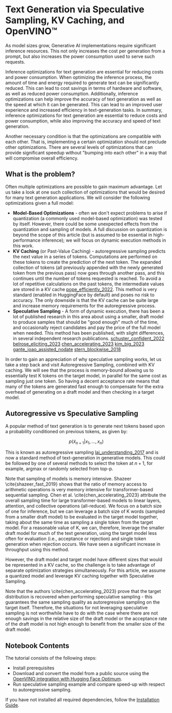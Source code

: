 # Text Generation via Speculative Sampling, KV Caching, and OpenVINO™

As model sizes grow, Generative AI implementations require significant inference resources. This not only increases the cost per generation from a prompt, but also increases the power consumption used to serve such requests.

Inference optimizations for text generation are essential for reducing costs and power consumption. When optimizing the inference process, the amount of time and energy required to generate text can be significantly reduced. This can lead to cost savings in terms of hardware and software, as well as reduced power consumption. Additionally, inference optimizations can help improve the accuracy of text generation as well as the speed at which it can be generated. This can lead to an improved user experience and increased efficiency in text-generation tasks. In summary, inference optimizations for text generation are essential to reduce costs and power consumption, while also improving the accuracy and speed of text generation.

Another necessary condition is that the optimizations are compatible with each other. That is, implementing a certain optimization should not preclude other optimizations. There are several levels of optimizations that can provide significant speedup without "bumping into each other" in a way that will compromise overall efficiency.

## What is the problem?

Often multiple optimizations are possible to gain maximum advantage. Let us take a look at one such collection of optimizations that would be desired for many text generation applications. We will consider the following optimizations given a full model:

- **Model-Based Optimizations** - often we don't expect problems to arise if quantization (a commonly used model-based optimization) was tested by itself. However, there could be some unexpected effects from the quantization and sampling of models. A full discussion on quantization is beyond the scope of this article (but is assumed to be essential in high-performance inference); we will focus on dynamic execution methods in this work.
- **KV Caching** (or Past-Value Caching) - autoregressive sampling predicts the next value in a series of tokens. Computations are performed on these tokens to create the prediction of the next token. The expanded collection of tokens (all previously appended with the newly generated token from the previous pass) now goes through another pass, and this continues until the number of tokens requested is reached. To avoid a lot of repetitive calculations on the past tokens, the intermediate values are stored in a KV cache [pope_efficiently_2022](). This method is very standard (enabled in HuggingFace by default) and poses no risk to accuracy. The only downside is that the KV cache can be quite large and increase memory requirements for the autoregressive process.
- **Speculative Sampling** - A form of dynamic execution, there has been a lot of published research in this area about using a smaller, draft model to produce samples that should be "good enough" much of the time, and occasionally reject candidates and pay the price of the full model when needed. This method has been published, with slight differences, in several independent research publications. [schuster_confident_2022]() [belrose_eliciting_2023]() [chen_accelerating_2023]() [kim_big_2023]() [gante_joao_assisted_nodate]() [stern_blockwise_2018]() 

In order to gain an appreciation of why speculative sampling works, let us take a step back and visit Autoregressive Sampling, combined with KV caching. We will see that the process is memory-bound allowing us to essentially test K tokens on the target model, in parallel for the same cost as sampling just one token. So having a decent acceptance rate means that many of the tokens are generated fast enough to compensate for the extra overhead of generating on a draft model and then checking in a target model.

## Autoregressive vs Speculative Sampling
A popular method of text generation is to generate next tokens based upon a probability conditioned on previous tokens, as given by:

$$p(\tilde{x}_{n+1} | x_1, ..., x_n)$$

This is known as autoregressive sampling [lai_understanding_2017]() and is now a standard method of text-generation in generative models. This could be followed by one of several methods to select the token at $n+1$, for example, argmax or randomly selected from top-p. 

Note that sampling of models is memory intensive. Shazeer \cite{shazeer_fast_2019} shows that the ratio of memory access to arithmetic operations is very memory intensive for transformer-based sequential sampling. Chen et al. \cite{chen_accelerating_2023} attribute the overall sampling time for large transformer-based models to linear layers, attention, and collective operations (all-reduce). We focus on a batch size of one for inference, but we can leverage a batch size of K words (sampled from a smaller draft model) to be evaluated in the target model together, taking about the same time as sampling a single token from the target model. For a reasonable value of K, we can, therefore, leverage the smaller draft model for much of the text generation, using the target model less often for evaluation (i.e., acceptance or rejection) and single token generation when rejection occurs. We have seen a significant increase in throughput using this method.

However, the draft model and target model have different sizes that would be represented in a KV cache, so the challenge is to take advantage of separate optimization strategies simultaneously. For this article, we assume a quantized model and leverage KV caching together with Speculative Sampling.

Note that the authors \cite{chen_accelerating_2023} prove that the target distribution is recovered when performing speculative sampling - this guarantees the same sampling quality as autoregressive sampling on the target itself. Therefore, the situations for not leveraging speculative sampling is not worthwhile have to do with the case where there are not enough savings in the relative size of the draft model or the acceptance rate of the draft model is not high enough to benefit from the smaller size of the draft model.

## Notebook Contents

The tutorial consists of the following steps:

- Install prerequisites
- Download and convert the model from a public source using the [OpenVINO integration with Hugging Face Optimum](https://huggingface.co/blog/openvino).
- Run speculative sampling example and compare speed-up with respect to autoregressive sampling.

If you have not installed all required dependencies, follow the [Installation Guide](../../README.md).